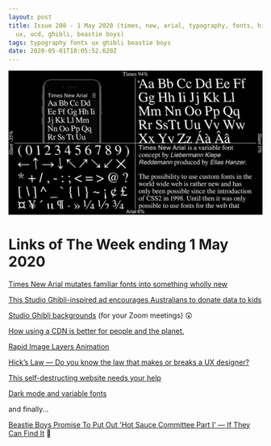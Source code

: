 ```yaml
---
layout: post
title: Issue 208 - 1 May 2020 (times, new, arial, typography, fonts, hicks, law,
  ux, ucd, ghibli, beastie boys)
tags: typography fonts ux ghibli beastie boys
date: 2020-05-01T18:05:52.620Z
---
```

![Times New Arial mutates familiar fonts into something wholly new](/assets/uploads/issue-208.jpg "Times New Arial mutates familiar fonts into something wholly new")

# Links of The Week ending 1 May 2020

<a href="https://www.inputmag.com/design/times-new-arial-mutates-familiar-fonts-into-something-wholly-new-typeface" title="Times New Arial mutates familiar fonts into something wholly new" alt="Times New Arial mutates familiar fonts into something wholly new" target="_blank">Times New Arial mutates familiar fonts into something wholly new</a>

<a href="https://www.inputmag.com/design/this-studio-ghibli-inspired-ad-encourages-australians-to-donate-data-to-kids" title="This Studio Ghibli-inspired ad encourages Australians to donate data to kids" alt="This Studio Ghibli-inspired ad encourages Australians to donate data to kids" target="_blank">This Studio Ghibli-inspired ad encourages Australians to donate data to kids</a>

<a href="http://www.ghibli.jp/info/013251/" title="Studio Ghibli backgrounds" alt="Studio Ghibli backgrounds" target="_blank">Studio Ghibli backgrounds</a> (for your Zoom meetings) 😲

<a href="https://www.wholegraindigital.com/blog/how-using-a-cdn-is-better-for-people-and-the-planet" title="How using a CDN is better for people and the planet." alt="How using a CDN is better for people and the planet." target="_blank">How using a CDN is better for people and the planet.</a>

<a href="https://tympanus.net/codrops/2020/04/07/rapid-image-layers-animation/" title="Rapid Image Layers Animation" alt="Rapid Image Layers Animation" target="_blank">Rapid Image Layers Animation</a>

<a href="https://uxdesign.cc/do-you-know-the-law-that-makes-or-breaks-a-ux-designer-hicks-law-6f2651400663" title="Hick’s Law — Do you know the law that makes or breaks a UX designer?" alt="Hick’s Law — Do you know the law that makes or breaks a UX designer?">Hick’s Law — Do you know the law that makes or breaks a UX designer?</a>

<a href="https://www.creativebloq.com/news/self-destructing-website" title="This self-destructing website needs your help" alt="This self-destructing website needs your help" target="_blank">This self-destructing website needs your help</a>

<a href="https://css-tricks.com/dark-mode-and-variable-fonts/" title="Dark mode and variable fonts" alt="Dark mode and variable fonts" target="_blank">Dark mode and variable fonts</a>

and finally...

<a href="https://hiphopdx.com/news/id.55620/title.beastie-boys-promise-to-put-out-hot-sauce-committee-part-i-if-they-can-find-it" title="Beastie Boys Promise To Put Out 'Hot Sauce Committee Part I' — If They Can Find It" alt="Beastie Boys Promise To Put Out 'Hot Sauce Committee Part I' — If They Can Find It" target="_blank">Beastie Boys Promise To Put Out 'Hot Sauce Committee Part I' — If They Can Find It</a> 🎤